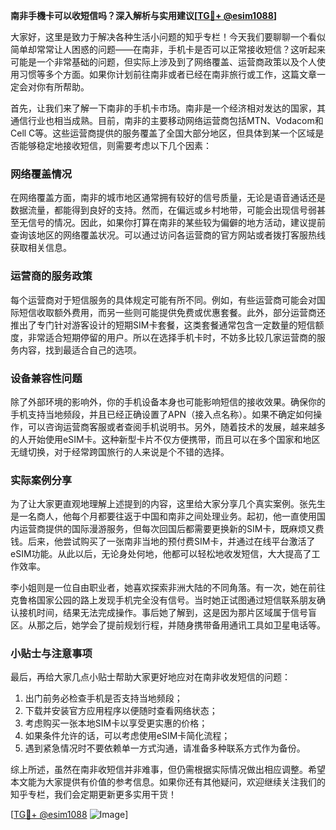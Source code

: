 **南非手機卡可以收短信吗？深入解析与实用建议[[TG💪+ @esim1088](https://t.me/s/esim1088)]**

大家好，这里是致力于解决各种生活小问题的知乎专栏！今天我们要聊聊一个看似简单却常常让人困惑的问题——在南非，手机卡是否可以正常接收短信？这听起来可能是一个非常基础的问题，但实际上涉及到了网络覆盖、运营商政策以及个人使用习惯等多个方面。如果你计划前往南非或者已经在南非旅行或工作，这篇文章一定会对你有所帮助。

首先，让我们来了解一下南非的手机卡市场。南非是一个经济相对发达的国家，其通信行业也相当成熟。目前，南非的主要移动网络运营商包括MTN、Vodacom和Cell C等。这些运营商提供的服务覆盖了全国大部分地区，但具体到某一个区域是否能够稳定地接收短信，则需要考虑以下几个因素：

### 网络覆盖情况

在网络覆盖方面，南非的城市地区通常拥有较好的信号质量，无论是语音通话还是数据流量，都能得到良好的支持。然而，在偏远或乡村地带，可能会出现信号弱甚至无信号的情况。因此，如果你打算在南非的某些较为偏僻的地方活动，建议提前查询该地区的网络覆盖状况。可以通过访问各运营商的官方网站或者拨打客服热线获取相关信息。

### 运营商的服务政策

每个运营商对于短信服务的具体规定可能有所不同。例如，有些运营商可能会对国际短信收取额外费用，而另一些则可能提供免费或优惠套餐。此外，部分运营商还推出了专门针对游客设计的短期SIM卡套餐，这类套餐通常包含一定数量的短信额度，非常适合短期停留的用户。所以在选择手机卡时，不妨多比较几家运营商的服务内容，找到最适合自己的选项。

### 设备兼容性问题

除了外部环境的影响外，你的手机设备本身也可能影响短信的接收效果。确保你的手机支持当地频段，并且已经正确设置了APN（接入点名称）。如果不确定如何操作，可以咨询运营商客服或者查阅手机说明书。另外，随着技术的发展，越来越多的人开始使用eSIM卡。这种新型卡片不仅方便携带，而且可以在多个国家和地区无缝切换，对于经常跨国旅行的人来说是个不错的选择。

### 实际案例分享

为了让大家更直观地理解上述提到的内容，这里给大家分享几个真实案例。张先生是一名商人，他每个月都要往返于中国和南非之间处理业务。起初，他一直使用国内运营商提供的国际漫游服务，但每次回国后都需要更换新的SIM卡，既麻烦又费钱。后来，他尝试购买了一张南非当地的预付费SIM卡，并通过在线平台激活了eSIM功能。从此以后，无论身处何地，他都可以轻松地收发短信，大大提高了工作效率。

李小姐则是一位自由职业者，她喜欢探索非洲大陆的不同角落。有一次，她在前往克鲁格国家公园的路上发现手机完全没有信号。当时她正试图通过短信联系朋友确认接机时间，结果无法完成操作。事后她了解到，这是因为那片区域属于信号盲区。从那之后，她学会了提前规划行程，并随身携带备用通讯工具如卫星电话等。

### 小贴士与注意事项

最后，再给大家几点小贴士帮助大家更好地应对在南非收发短信的问题：
1. 出门前务必检查手机是否支持当地频段；
2. 下载并安装官方应用程序以便随时查看网络状态；
3. 考虑购买一张本地SIM卡以享受更实惠的价格；
4. 如果条件允许的话，可以考虑使用eSIM卡简化流程；
5. 遇到紧急情况时不要依赖单一方式沟通，请准备多种联系方式作为备份。

综上所述，虽然在南非收短信并非难事，但仍需根据实际情况做出相应调整。希望本文能为大家提供有价值的参考信息。如果你还有其他疑问，欢迎继续关注我们的知乎专栏，我们会定期更新更多实用干货！

[[TG💪+ @esim1088](https://t.me/s/esim1088) ![Image](https://i.postimg.cc/4NQfJmqS/Snipaste-2025-05-13-00-14-12.png)]